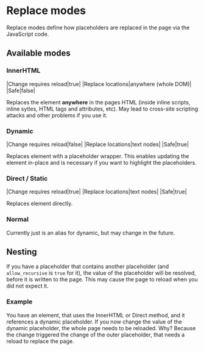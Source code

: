# Replace modes

Replace modes define how placeholders are replaced in the page via the JavaScript code.

## Available modes

### InnerHTML

|Change requires reload|true|
|Replace locations|anywhere (whole DOM)|
|Safe|false|

Replaces the element **anywhere** in the pages HTML (inside inline scripts, inline sytles, HTML tags and attributes, etc).
May lead to cross-site scripting attacks and other problems if you use it.


### Dynamic

|Change requires reload|false|
|Replace locations|text nodes|
|Safe|true|

Replaces element with a placeholder wrapper.
This enables updating the element in-place and is necessary if you want to highlight the placeholders.

### Direct / Static

|Change requires reload|true|
|Replace locations|text nodes|
|Safe|true|

Replaces element directly.

### Normal

Currently just is an alias for dynamic, but may change in the future.

## Nesting

If you have a placeholder that contains another placeholder (and `allow_recursive` is `true` for it), the value of the placeholder will be resolved, before it is written to the page.
This may cause the page to reload when you did not expect it.

### Example
You have an element, that uses the InnerHTML or Direct method, and it references a dynamic placeholder.
If you now change the value of the dynamic placeholder, the whole page needs to be reloaded.
Why? Because the change triggered the change of the outer placeholder, that needs a reload to replace the page.
